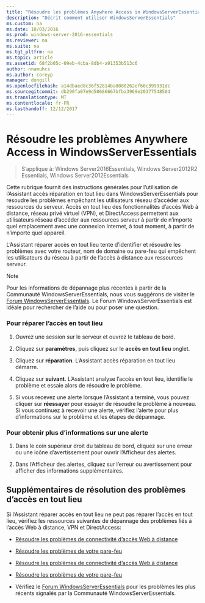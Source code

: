 ```yaml
---
title: "Résoudre les problèmes Anywhere Access in WindowsServerEssentials"
description: "Décrit comment utiliser WindowsServerEssentials"
ms.custom: na
ms.date: 10/03/2016
ms.prod: windows-server-2016-essentials
ms.reviewer: na
ms.suite: na
ms.tgt_pltfrm: na
ms.topic: article
ms.assetid: 68f2b05c-09eb-4cba-8db4-a91353b513c6
author: nnamuhcs
ms.author: coreyp
manager: dongill
ms.openlocfilehash: a14dbaed8c36f52814ba8080262ef60c399931dc
ms.sourcegitcommit: db290fa07e9d50686667bfba3969e20377548504
ms.translationtype: MT
ms.contentlocale: fr-FR
ms.lasthandoff: 12/12/2017
---
```

# <a name="troubleshoot-anywhere-access-in-windows-server-essentials"></a>Résoudre les problèmes Anywhere Access in WindowsServerEssentials

>S’applique à: Windows Server2016Essentials, Windows Server2012R2 Essentials, Windows Server2012Essentials

Cette rubrique fournit des instructions générales pour l’utilisation de l’Assistant accès réparation en tout lieu dans WindowsServerEssentials pour résoudre les problèmes empêchant les utilisateurs réseau d’accéder aux ressources du serveur. Accès en tout lieu des fonctionnalités d’accès Web à distance, réseau privé virtuel (VPN), et DirectAccess permettent aux utilisateurs réseau d’accéder aux ressources serveur à partir de n’importe quel emplacement avec une connexion Internet, à tout moment, à partir de n’importe quel appareil.  
  
 L’Assistant réparer accès en tout lieu tente d’identifier et résoudre les problèmes avec votre routeur, nom de domaine ou pare-feu qui empêchent les utilisateurs du réseau à partir de l’accès à distance aux ressources serveur.  
  
> [!NOTE]
>  Pour les informations de dépannage plus récentes à partir de la Communauté WindowsServerEssentials, nous vous suggérons de visiter le [Forum WindowsServerEssentials](https://social.technet.microsoft.com/Forums/winserveressentials/threads). Le Forum WindowsServerEssentials est idéale pour rechercher de l’aide ou pour poser une question.  
  
### <a name="to-repair-anywhere-access"></a>Pour réparer l’accès en tout lieu  
  
1.  Ouvrez une session sur le serveur et ouvrez le tableau de bord.  
  
2.  Cliquez sur **paramètres**, puis cliquez sur le **accès en tout lieu** onglet.  
  
3.  Cliquez sur **réparation**. L’Assistant accès réparation en tout lieu démarre.  
  
4.  Cliquez sur **suivant**. L’Assistant analyse l’accès en tout lieu, identifie le problème et essaie alors de résoudre le problème.  
  
5.  Si vous recevez une alerte lorsque l’Assistant a terminé, vous pouvez cliquer sur **réessayer** pour essayer de résoudre le problème à nouveau. Si vous continuez à recevoir une alerte, vérifiez l’alerte pour plus d’informations sur le problème et les étapes de dépannage.  
  
### <a name="to-get-more-information-about-an-alert"></a>Pour obtenir plus d’informations sur une alerte  
  
1.  Dans le coin supérieur droit du tableau de bord, cliquez sur une erreur ou une icône d’avertissement pour ouvrir l’Afficheur des alertes.  
  
2.  Dans l’Afficheur des alertes, cliquez sur l’erreur ou avertissement pour afficher des informations supplémentaires.  
  
## <a name="additional-troubleshooting-for-anywhere-access"></a>Supplémentaires de résolution des problèmes d’accès en tout lieu  
 Si l’Assistant réparer accès en tout lieu ne peut pas réparer l’accès en tout lieu, vérifiez les ressources suivantes de dépannage des problèmes liés à l’accès Web à distance, VPN et DirectAccess:  
  

-   [Résoudre les problèmes de connectivité d’accès Web à distance](Troubleshoot-Remote-Web-Access-connectivity-in-Windows-Server-Essentials.md)  
  
-   [Résoudre les problèmes de votre pare-feu](Troubleshoot-your-firewall-in-Windows-Server-Essentials.md)  

-   [Résoudre les problèmes de connectivité d’accès Web à distance](../support/Troubleshoot-Remote-Web-Access-connectivity-in-Windows-Server-Essentials.md)  
  
-   [Résoudre les problèmes de votre pare-feu](../support/Troubleshoot-your-firewall-in-Windows-Server-Essentials.md)  

  
-   Vérifiez le [Forum WindowsServerEssentials](https://social.technet.microsoft.com/Forums/winserveressentials/threads) pour les problèmes les plus récents signalés par la Communauté WindowsServerEssentials.
